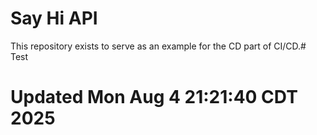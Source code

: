# Say Hi API
This repository exists to serve as an example for the CD part of CI/CD.# Test
# Updated Mon Aug  4 21:21:40 CDT 2025
